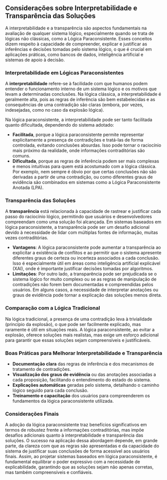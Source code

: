 
## Considerações sobre Interpretabilidade e Transparência das Soluções

A interpretabilidade e a transparência são aspectos fundamentais na avaliação de qualquer sistema lógico, especialmente quando se trata de lógicas não clássicas, como a Lógica Paraconsistente. Esses conceitos dizem respeito à capacidade de compreender, explicar e justificar as inferências e decisões tomadas pelo sistema lógico, o que é crucial em aplicações práticas, como bancos de dados, inteligência artificial e sistemas de apoio à decisão.

### Interpretabilidade em Lógicas Paraconsistentes

A **interpretabilidade** refere-se à facilidade com que humanos podem entender o funcionamento interno de um sistema lógico e os motivos que levam a determinadas conclusões. Na lógica clássica, a interpretabilidade é geralmente alta, pois as regras de inferência são bem estabelecidas e as consequências de uma contradição são claras (embora, por vezes, indesejadas, como no caso da explosão lógica).

Na lógica paraconsistente, a interpretabilidade pode ser tanto facilitada quanto dificultada, dependendo do sistema adotado:

- **Facilitada**, porque a lógica paraconsistente permite representar explicitamente a presença de contradições e tratá-las de forma controlada, evitando conclusões absurdas. Isso pode tornar o raciocínio mais próximo da realidade, onde informações contraditórias são comuns.
- **Dificultada**, porque as regras de inferência podem ser mais complexas e menos intuitivas para quem está acostumado com a lógica clássica. Por exemplo, nem sempre é óbvio por que certas conclusões não são derivadas a partir de uma contradição, ou como diferentes graus de evidência são combinados em sistemas como a Lógica Paraconsistente Anotada (LPA).

### Transparência das Soluções

A **transparência** está relacionada à capacidade de rastrear e justificar cada passo do raciocínio lógico, permitindo que usuários e desenvolvedores compreendam como uma solução foi alcançada. Em sistemas baseados em lógica paraconsistente, a transparência pode ser um desafio adicional devido à necessidade de lidar com múltiplas fontes de informação, muitas vezes contraditórias.

- **Vantagens**: A lógica paraconsistente pode aumentar a transparência ao explicitar a existência de conflitos e ao permitir que o sistema apresente diferentes graus de certeza ou incerteza associados a cada conclusão. Isso é especialmente útil em áreas como inteligência artificial explicável (XAI), onde é importante justificar decisões tomadas por algoritmos.
- **Limitações**: Por outro lado, a transparência pode ser prejudicada se o sistema lógico for muito complexo ou se as regras de manipulação de contradições não forem bem documentadas e compreendidas pelos usuários. Em alguns casos, a necessidade de interpretar anotações ou graus de evidência pode tornar a explicação das soluções menos direta.

### Comparação com a Lógica Tradicional

Na lógica tradicional, a presença de uma contradição leva à trivialidade (princípio da explosão), o que pode ser facilmente explicado, mas raramente é útil em situações reais. A lógica paraconsistente, ao evitar a explosão, oferece soluções mais realistas, mas exige um esforço adicional para garantir que essas soluções sejam compreensíveis e justificáveis.

### Boas Práticas para Melhorar Interpretabilidade e Transparência

- **Documentação clara** das regras de inferência e dos mecanismos de tratamento de contradições.
- **Visualização dos graus de evidência** ou das anotações associadas a cada proposição, facilitando o entendimento do estado do sistema.
- **Explicações automáticas** geradas pelo sistema, detalhando o caminho lógico seguido para cada conclusão.
- **Treinamento e capacitação** dos usuários para compreenderem os fundamentos da lógica paraconsistente utilizada.

### Considerações Finais

A adoção da lógica paraconsistente traz benefícios significativos em termos de robustez frente a informações contraditórias, mas impõe desafios adicionais quanto à interpretabilidade e transparência das soluções. O sucesso na aplicação dessa abordagem depende, em grande parte, da clareza com que as regras são apresentadas e da capacidade do sistema de justificar suas conclusões de forma acessível aos usuários finais. Assim, ao projetar sistemas baseados em lógica paraconsistente, é fundamental equilibrar o poder expressivo com a necessidade de explicabilidade, garantindo que as soluções sejam não apenas corretas, mas também compreensíveis e confiáveis.


